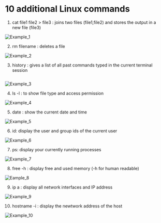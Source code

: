# 10 additional Linux commands

1. cat file1 file2 > file3 : joins two files (file1,file2) and stores the output in a new file (file3)

<img src="C:\Users\pc\Desktop\Fix_vmssh\Exercise_2-images\Example_1.JPG" alt="Example_1"/>

2. rm filename : deletes a file

<img src="C:\Users\pc\Desktop\Fix_vmssh\Exercise_2-images\Example_2.JPG" alt="Example_2"/>

3. history : gives a list of all past commands typed in the current terminal session
   
<img src="" alt=""/>

![Example_3]("C:\Users\pc\Desktop\Fix_vmssh\Exercise_2-images\Example_3.jpg")

4. ls -l : to show file type and access permission

<img src="C:\Users\pc\Desktop\Fix_vmssh\Exercise_2-images\Example_4.JPG" alt="Example_4"/>
   
5. date : show the current date and time

<img src="C:\Users\pc\Desktop\Fix_vmssh\Exercise_2-images\Example_5.JPG" alt="Example_5"/>
   
6. id: display the user and group ids of the current user

<img src="C:\Users\pc\Desktop\Fix_vmssh\Exercise_2-images\Example_6.JPG" alt="Example_6"/>
   
7. ps: display your currently running processes

<img src="C:\Users\pc\Desktop\Fix_vmssh\Exercise_2-images\Example_7.JPG" alt="Example_7"/>
   
8. free -h : display free and used memory (-h for human readable)

<img src="C:\Users\pc\Desktop\Fix_vmssh\Exercise_2-images\Example_8.JPG" alt="Eample_8"/>
   
9. ip a : display all network interfaces and IP address

<img src="C:\Users\pc\Desktop\Fix_vmssh\Exercise_2-images\Example_9.JPG" alt="Example_9"/>

10. hostname -i : display the newtwork address of the host

<img src="C:\Users\pc\Desktop\Fix_vmssh\Exercise_2-images\Example_10.JPG" alt="Example_10"/>
